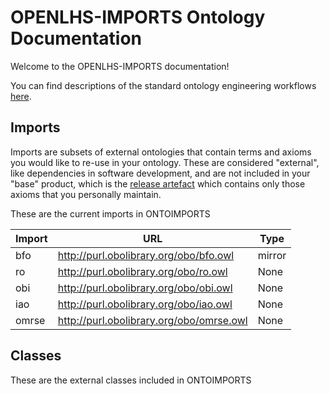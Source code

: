 # OPENLHS-IMPORTS Ontology Documentation

[//]: # "This file is meant to be edited by the ontology maintainer."

Welcome to the OPENLHS-IMPORTS documentation!

You can find descriptions of the standard ontology engineering workflows [here](odk-workflows/index.md).

## Imports
Imports are subsets of external ontologies that contain terms and axioms you would like to re-use in your ontology. These are considered "external", like dependencies in software development, and are not included in your "base" product, which is the [release artefact](https://github.com/INCATools/ontology-development-kit/blob/master/docs/ReleaseArtefacts.md) which contains only those axioms that you personally maintain.

These are the current imports in ONTOIMPORTS

| Import | URL | Type |
| ------ | --- | ---- |
| bfo | http://purl.obolibrary.org/obo/bfo.owl | mirror |
| ro | http://purl.obolibrary.org/obo/ro.owl | None |
| obi | http://purl.obolibrary.org/obo/obi.owl | None |
| iao | http://purl.obolibrary.org/obo/iao.owl | None |
| omrse | http://purl.obolibrary.org/obo/omrse.owl | None |


## Classes

These are the external classes included in ONTOIMPORTS

